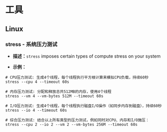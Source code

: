 # 工具

## Linux

### stress - 系统压力测试

+ **描述：**`stress` imposes certain types of compute stress on your system

* **示例：**

```shell
# CPU压力测试: 生成4个线程，每个线程执行平方根计算来模拟CPU负载，持续60秒
stress --cpu 4 --timeout 60s

# 内存压力测试: 分配和释放总共512MB的内存，使用4个线程
stress --vm 4 --vm-bytes 512M --timeout 60s

# I/O压力测试: 生成4个线程，每个线程执行磁盘I/O操作（如同步内存到磁盘），持续60秒
stress --io 4 --timeout 60s

# 综合压力测试: 结合以上所有类型的压力测试，例如同时对CPU、内存和I/O施压：
stress --cpu 2 --io 2 --vm 2 --vm-bytes 256M --timeout 60s
```

